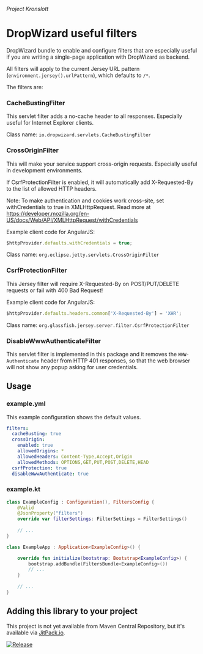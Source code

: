 *Project Kronslott*
# DropWizard useful filters
DropWizard bundle to enable and configure filters that are especially useful 
if you are writing a single-page application with DropWizard as backend.

All filters will apply to the current Jersey URL pattern
(`environment.jersey().urlPattern`), which defaults to `/*`.

The filters are:

### CacheBustingFilter
This servlet filter adds a no-cache header to all responses. Especially useful
for Internet Explorer clients.

Class name: `io.dropwizard.servlets.CacheBustingFilter`

### CrossOriginFilter
This will make your service support cross-origin requests. Especially useful 
in development environments.
 
If CsrfProtectionFilter is enabled, it will automatically add X-Requested-By
to the list of allowed HTTP headers.
 
Note: To make authentication and cookies work cross-site, set withCredentials
to true in XMLHttpRequest. Read more at
https://developer.mozilla.org/en-US/docs/Web/API/XMLHttpRequest/withCredentials

Example client code for AngularJS:

```javascript
$httpProvider.defaults.withCredentials = true;
```

Class name: `org.eclipse.jetty.servlets.CrossOriginFilter`

### CsrfProtectionFilter
This Jersey filter will require X-Requested-By on POST/PUT/DELETE requests
or fail with 400 Bad Request!

Example client code for AngularJS:

```javascript
$httpProvider.defaults.headers.common['X-Requested-By'] = 'XHR';
```

Class name: `org.glassfish.jersey.server.filter.CsrfProtectionFilter`


### DisableWwwAuthenticateFilter
This servlet filter is implemented in this package and it removes the 
`WWW-Authenticate` header from HTTP 401 responses, so that the web browser
will not show any popup asking for user credentials.

## Usage

### example.yml

This example configuration shows the default values.

```yaml
filters:
  cacheBusting: true
  crossOrigin:
    enabled: true
    allowedOrigins: *
    allowedHeaders: Content-Type,Accept,Origin
    allowedMethods: OPTIONS,GET,PUT,POST,DELETE,HEAD
  csrfProtection: true
  disableWwwAuthenticate: true
```

### example.kt

```kotlin
class ExampleConfig : Configuration(), FiltersConfig {
    @Valid
    @JsonProperty("filters")
    override var filterSettings: FilterSettings = FilterSettings()
   
    // ...
}

class ExampleApp : Application<ExampleConfig>() {

    override fun initialize(bootstrap: Bootstrap<ExampleConfig>) {
        bootstrap.addBundle(FiltersBundle<ExampleConfig>())
        // ...
    }
    
    // ...
}    
```

## Adding this library to your project

This project is not yet available from Maven Central Repository, but it's 
available via
[JitPack.io](https://jitpack.io/#se.activout/kronslott-filters).

[![Release](https://jitpack.io/v/se.activout/kronslott-filters.svg)](https://jitpack.io/#se.activout/kronslott-filters)
